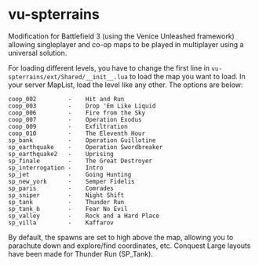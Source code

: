 # vu-spterrains
Modification for Battlefield 3 (using the Venice Unleashed framework) allowing singleplayer and co-op maps to be played in multiplayer using a universal solution.

For loading different levels, you have to change the first line in `vu-spterrains/ext/Shared/__init__.lua` to load the map you want to load. In your server MapList, load the level like any other. The options are below:

```
coop_002         -    Hit and Run
coop_003         -    Drop 'Em Like Liquid
coop_006         -    Fire from the Sky
coop_007         -    Operation Exodus
coop_009         -    Exfiltration
coop_010         -    The Eleventh Hour
sp_bank          -    Operation Guillotine
sp_earthquake    -    Operation Swordbreaker
sp_earthquake2   -    Uprising
sp_finale        -    The Great Destroyer
sp_interrogation -    Intro
sp_jet           -    Going Hunting
sp_new_york      -    Semper Fidelis
sp_paris         -    Comrades
sp_sniper        -    Night Shift
sp_tank          -    Thunder Run
sp_tank_b        -    Fear No Evil
sp_valley        -    Rock and a Hard Place
sp_villa         -    Kaffarov
```

By default, the spawns are set to high above the map, allowing you to parachute down and explore/find coordinates, etc. Conquest Large layouts have been made for Thunder Run (SP_Tank).
